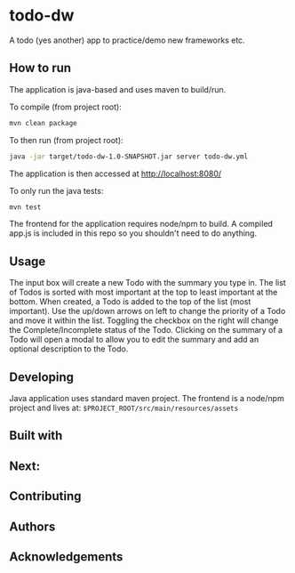 # todo-dw

A todo (yes another) app to practice/demo new frameworks etc.

## How to run

The application is java-based and uses maven to build/run.

To compile (from project root):
```bash
mvn clean package
```
To then run (from project root):
```bash
java -jar target/todo-dw-1.0-SNAPSHOT.jar server todo-dw.yml
```
The application is then accessed at <http://localhost:8080/>

To only run the java tests:
```bash
mvn test
```
The frontend for the application requires node/npm to build. 
A compiled app.js is included in this repo so you shouldn't need to do anything.

## Usage
The input box will create a new Todo with the summary you type in.
The list of Todos is sorted with most important at the top to least important at the bottom.
When created, a Todo is added to the top of the list (most important). 
Use the up/down arrows on left to change the priority of a Todo and move it within the list.
Toggling the checkbox on the right will change the Complete/Incomplete status of the Todo.
Clicking on the summary of a Todo will open a modal to allow you to edit the summary and add an optional description to the Todo.

## Developing
Java application uses standard maven project.
The frontend is a node/npm project and lives at:
`$PROJECT_ROOT/src/main/resources/assets`

## Built with

## Next:

## Contributing

## Authors

## Acknowledgements